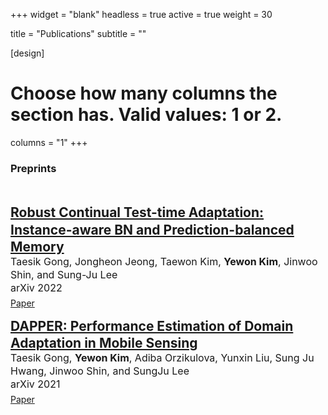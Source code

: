 +++
widget = "blank"
headless = true
active = true
weight = 30

title = "Publications"
subtitle = ""

[design]
  # Choose how many columns the section has. Valid values: 1 or 2.
  columns = "1"
+++

<style>
  .paper {font-size: 21px;}
  .authors {font-size: 16px;}
  .venue {font-size: 16px;}

  @media only screen and (max-width: 768px) {
    .paper {font-size: 18px;}
    .authors {font-size: 14px;}
    .venue {font-size: 14px;}
  }
</style>

### Preprints
<br>

<p style="line-height:1.3">
  <span class="paper"><a href="https://arxiv.org/abs/2208.05117"><b>Robust Continual Test-time Adaptation: Instance-aware BN and Prediction-balanced Memory</b></a></span><br>
  <span class="authors">Taesik Gong, Jongheon Jeong, Taewon Kim, <b>Yewon Kim</b>, Jinwoo Shin, and Sung-Ju Lee</span><br>
  <span class="venue">arXiv 2022</span><br style="content: ' '; display: block; margin: 5px;">
  <a class="badge badge-light" href="https://arxiv.org/abs/2208.05117"><i class="far fa-file-alt"></i> Paper</a>
  <!-- <a class="badge badge-light" href="projects/attention"><i class="fa fa-home"></i> Website</a> -->
</p>

<p style="line-height:1.3">
  <span class="paper"><a href="https://arxiv.org/abs/2111.11053"><b>DAPPER: Performance Estimation of Domain Adaptation in Mobile Sensing</b></a></span><br>
  <span class="authors">Taesik Gong, <b>Yewon Kim</b>, Adiba Orzikulova, Yunxin Liu, Sung Ju Hwang, Jinwoo Shin, and SungJu Lee</span><br>
  <span class="venue">arXiv 2021</span><br style="content: ' '; display: block; margin: 5px;">
  <a class="badge badge-light" href="https://arxiv.org/abs/2111.11053"><i class="far fa-file-alt"></i> Paper</a>
  <!-- <a class="badge badge-light" href="projects/attention"><i class="fa fa-home"></i> Website</a> -->
</p>

<!-- #### Conferences and Journals

#### Posters, Demos, Videos, and Workshop Papers -->